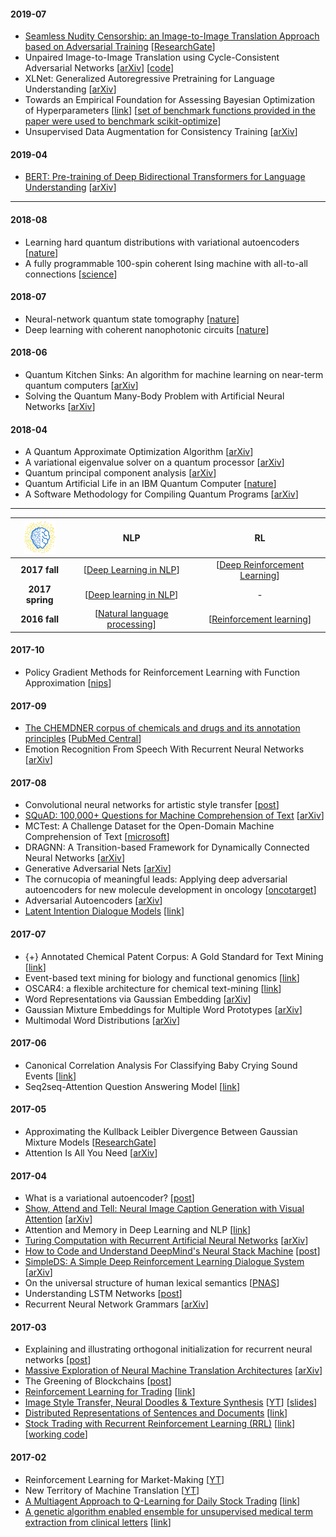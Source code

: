 #### 2019-07
- [Seamless Nudity Censorship: an Image-to-Image Translation Approach based on Adversarial Training](notes/seamless-censorship.md) [[ResearchGate](https://www.researchgate.net/publication/325746502_Seamless_Nudity_Censorship_an_Image-to-Image_Translation_Approach_based_on_Adversarial_Training)]
- Unpaired Image-to-Image Translation using Cycle-Consistent Adversarial Networks [[arXiv](https://arxiv.org/abs/1703.10593)] [[code](https://github.com/junyanz/pytorch-CycleGAN-and-pix2pix)]
- XLNet: Generalized Autoregressive Pretraining for Language Understanding [[arXiv](https://arxiv.org/abs/1906.08237)]
- Towards an Empirical Foundation for Assessing Bayesian Optimization of Hyperparameters [[link](https://ml.informatik.uni-freiburg.de/papers/13-BayesOpt_EmpiricalFoundation.pdf)] [[set of benchmark functions provided in the paper were used to benchmark scikit-optimize](https://github.com/scikit-optimize/scikit-optimize/blob/074ce8e78b84a798b22453d159807357cc4f3a4b/benchmarks/README.md)]
- Unsupervised Data Augmentation for Consistency Training [[arXiv](https://arxiv.org/abs/1904.12848)]

#### 2019-04
- [BERT: Pre-training of Deep Bidirectional Transformers for Language Understanding](notes/bert/) [[arXiv](https://arxiv.org/abs/1810.04805)]

---

#### 2018-08
- Learning hard quantum distributions with variational autoencoders [[nature](https://www.nature.com/articles/s41534-018-0077-z)]
- A fully programmable 100-spin coherent Ising machine with all-to-all connections [[science](https://science.sciencemag.org/content/354/6312/614)]

#### 2018-07
- Neural-network quantum state tomography [[nature](https://www.nature.com/articles/s41567-018-0048-5)]
- Deep learning with coherent nanophotonic circuits [[nature](https://www.nature.com/articles/nphoton.2017.93)]

#### 2018-06
- Quantum Kitchen Sinks: An algorithm for machine learning on near-term quantum computers [[arXiv](https://arxiv.org/abs/1806.08321)]
- Solving the Quantum Many-Body Problem with Artificial Neural Networks [[arXiv](https://arxiv.org/abs/1606.02318)]

#### 2018-04
- A Quantum Approximate Optimization Algorithm [[arXiv](https://arxiv.org/abs/1411.4028)]
- A variational eigenvalue solver on a quantum processor [[arXiv](https://arxiv.org/abs/1304.3061)]
- Quantum principal component analysis [[arXiv](https://arxiv.org/abs/1307.0401)]
- Quantum Artificial Life in an IBM Quantum Computer [[nature](https://www.nature.com/articles/s41598-018-33125-3)]
- A Software Methodology for Compiling Quantum Programs [[arXiv](https://arxiv.org/abs/1604.01401)]

---

|  <a href=http://edu.ipavlov.ai> <img src=notes/images/ipav.png width="50"> </a>  | NLP  | RL |
| :-------------: | :-------------: | :-------------: |
| **2017 fall** | [[Deep Learning in NLP](https://github.com/deepmipt/deep-nlp-seminars)] | [[Deep Reinforcement Learning](https://github.com/deepmipt/deep-rl-seminars)] |
| **2017 spring** | [[Deep learning in NLP](https://github.com/akarazeev/MOOCs/blob/master/deepnlp-2017/README.md)] | -
| **2016 fall**   | [[Natural language processing](notes/deephack_NLP.md)]      | [[Reinforcement learning](notes/deephack_RL.md)] |

#### 2017-10
- Policy Gradient Methods for Reinforcement Learning with Function Approximation [[nips](https://papers.nips.cc/paper/1713-policy-gradient-methods-for-reinforcement-learning-with-function-approximation.pdf)]

#### 2017-09
- [The CHEMDNER corpus of chemicals and drugs and its annotation principles](notes/chemdner.md) [[PubMed Central](https://www.ncbi.nlm.nih.gov/pmc/articles/PMC4331692/pdf/1758-2946-7-S1-S2.pdf)]
- Emotion Recognition From Speech With Recurrent Neural Networks [[arXiv](https://arxiv.org/abs/1701.08071)]

#### 2017-08
- Convolutional neural networks for artistic style transfer [[post](https://harishnarayanan.org/writing/artistic-style-transfer/)]
- [SQuAD: 100,000+ Questions for Machine Comprehension of Text](notes/squad.md) [[arXiv](https://arxiv.org/pdf/1606.05250.pdf)]
- MCTest: A Challenge Dataset for the Open-Domain Machine Comprehension of Text [[microsoft](https://www.microsoft.com/en-us/research/wp-content/uploads/2016/11/MCTest_EMNLP2013.pdf)]
- DRAGNN: A Transition-based Framework for Dynamically Connected Neural Networks [[arXiv](https://arxiv.org/pdf/1703.04474.pdf)]
- Generative Adversarial Nets [[arXiv](https://arxiv.org/pdf/1406.2661.pdf)]
- The cornucopia of meaningful leads: Applying deep adversarial autoencoders for new molecule development in oncology [[oncotarget](http://www.impactjournals.com/oncotarget/index.php?journal=oncotarget&page=article&op=view&path%5B0%5D=14073&path%5B1%5D=44886)]
- Adversarial Autoencoders [[arXiv](https://arxiv.org/pdf/1511.05644.pdf)]
- [Latent Intention Dialogue Models](notes/lidm.md) [[link](http://proceedings.mlr.press/v70/wen17a/wen17a.pdf)]

#### 2017-07
- {+} Annotated Chemical Patent Corpus: A Gold Standard for Text Mining [[link](http://journals.plos.org/plosone/article?id=10.1371/journal.pone.0107477)]
- Event-based text mining for biology and functional genomics [[link](https://academic.oup.com/bfg/article/14/3/213/205575/Event-based-text-mining-for-biology-and-functional)]
- OSCAR4: a flexible architecture for chemical text-mining [[link](https://www.ncbi.nlm.nih.gov/pmc/articles/PMC3205045/)]
- Word Representations via Gaussian Embedding [[arXiv](https://arxiv.org/abs/1412.6623)]
- Gaussian Mixture Embeddings for Multiple Word Prototypes [[arXiv](https://arxiv.org/abs/1511.06246)]
- Multimodal Word Distributions [[arXiv](https://arxiv.org/abs/1704.08424)]

#### 2017-06
- Canonical Correlation Analysis For Classifying Baby Crying Sound Events [[link](http://iiav.org/archives_icsv_last/2015_icsv22/content/papers/papers/full_paper_361_20150302104000311.pdf)]
- Seq2seq-Attention Question Answering Model [[link](https://web.stanford.edu/class/cs224n/reports/2761153.pdf)]

#### 2017-05
- Approximating the Kullback Leibler Divergence Between Gaussian Mixture Models [[ResearchGate](https://www.researchgate.net/publication/4249249_Approximating_the_Kullback_Leibler_Divergence_Between_Gaussian_Mixture_Models)]
- Attention Is All You Need [[arXiv](https://arxiv.org/abs/1706.03762)]

#### 2017-04
- What is a variational autoencoder? [[post](https://jaan.io/what-is-variational-autoencoder-vae-tutorial/)]
- [Show, Attend and Tell: Neural Image Caption Generation with Visual Attention](notes/image-caption/) [[arXiv](https://arxiv.org/pdf/1502.03044.pdf)]
- Attention and Memory in Deep Learning and NLP [[link](http://www.wildml.com/2016/01/attention-and-memory-in-deep-learning-and-nlp/)]
- [Turing Computation with Recurrent Artificial Neural Networks](notes/turing-comput-w-rnn.md) [[arXiv](https://arxiv.org/pdf/1511.01427.pdf)]
- [How to Code and Understand DeepMind's Neural Stack Machine](notes/neural-stack.md) [[post](https://iamtrask.github.io/2016/02/25/deepminds-neural-stack-machine/)]
- [SimpleDS: A Simple Deep Reinforcement Learning Dialogue System](notes/simple-rl-ds/simple-rl-ds.md) [[arXiv](https://arxiv.org/pdf/1601.04574.pdf)]
- On the universal structure of human lexical semantics [[PNAS](http://www.pnas.org/content/113/7/1766.full)]
- Understanding LSTM Networks [[post](http://colah.github.io/posts/2015-08-Understanding-LSTMs/)]
- Recurrent Neural Network Grammars [[arXiv](https://arxiv.org/pdf/1602.07776.pdf)]

#### 2017-03
- Explaining and illustrating orthogonal initialization for recurrent neural networks [[post](http://smerity.com/articles/2016/orthogonal_init.html)]
- [Massive Exploration of Neural Machine Translation Architectures](notes/mas-exploration-of-nmt-arch.md) [[arXiv](https://arxiv.org/pdf/1703.03906.pdf)]
- The Greening of Blockchains [[post](http://hackingdistributed.com/2017/02/23/green-blockchains/)]
- [Reinforcement Learning for Trading](notes/rl-for-trading.md) [[link](https://papers.nips.cc/paper/1551-reinforcement-learning-for-trading.pdf)]
- [Image Style Transfer, Neural Doodles & Texture Synthesis](notes/img-style-transfer.md) [[YT](https://www.youtube.com/watch?v=Zb32YICxytA)] [[slides](https://bayesgroup.github.io/bmml_sem/2016/style.pdf)]
- [Distributed Representations of Sentences and Documents](notes/distr-repr-of-sent-and-docs.md) [[link](https://cs.stanford.edu/~quocle/paragraph_vector.pdf)]
- [Stock Trading with Recurrent Reinforcement Learning (RRL)](notes/trading-w-rrl.md) [[link](http://cs229.stanford.edu/proj2006/Molina-StockTradingWithRecurrentReinforcementLearning.pdf)] [[working code](https://github.com/FRTP/Algorithms)]

#### 2017-02
- Reinforcement Learning for Market-Making [[YT](https://www.youtube.com/watch?v=ylEo1O59Cb4)]
- New Territory of Machine Translation [[YT](https://www.youtube.com/watch?v=zwYKaq9RG9w&index=2&list=PLt1IfGj6-_-dV93lEayDVYt-TQuU7yqpy)]
- [A Multiagent Approach to Q-Learning for Daily Stock Trading](notes/qlearning-for-stocktrading.md) [[link](https://trello-attachments.s3.amazonaws.com/589f14ffcc9e1569cd7332f1/589f59d488e48a1ab4f6cdfa/03accabf880509bb2cc06dfbc24d1ec6/A_Multiagent_Approach_to_Q-Learning.pdf)]
- [A genetic algorithm enabled ensemble for unsupervised medical term extraction from clinical letters](notes/medical-term-extraction.md) [[link](https://www.ncbi.nlm.nih.gov/pmc/articles/PMC4674942/pdf/13755_2015_Article_13.pdf)]
